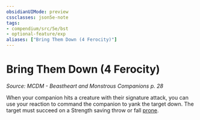```yaml
---
obsidianUIMode: preview
cssclasses: json5e-note
tags:
- compendium/src/5e/bst
- optional-feature/exp
aliases: ["Bring Them Down (4 Ferocity)"]
---
```

# Bring Them Down (4 Ferocity)
*Source: MCDM - Beastheart and Monstrous Companions p. 28* 

When your companion hits a creature with their signature attack, you can use your reaction to command the companion to yank the target down. The target must succeed on a Strength saving throw or fall [prone](../../../Rules%20&%20Options/5e%20Rules/conditions.md##prone).
